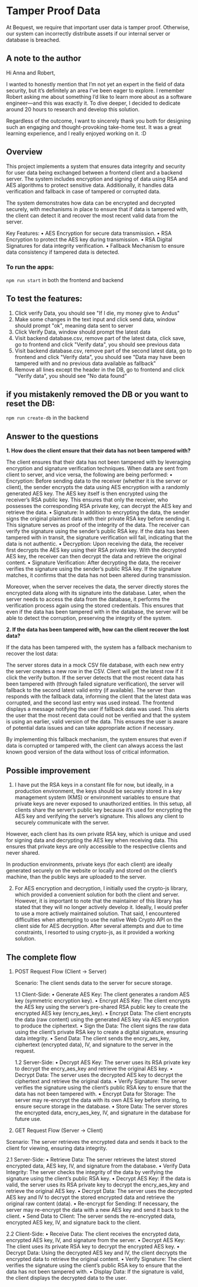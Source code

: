 # Tamper Proof Data

At Bequest, we require that important user data is tamper proof. Otherwise, our system can incorrectly distribute assets if our internal server or database is breached.

## A note to the author

Hi Anna and Robert,

I wanted to honestly mention that I’m not yet an expert in the field of data security, but it’s definitely an area I’ve been eager to explore. I remember Robert asking me about something I’d like to learn more about as a software engineer—and this was exactly it. To dive deeper, I decided to dedicate around 20 hours to research and develop this solution.

Regardless of the outcome, I want to sincerely thank you both for designing such an engaging and thought-provoking take-home test. It was a great learning experience, and I really enjoyed working on it. :D

## Overview

This project implements a system that ensures data integrity and security for user data being exchanged between a frontend client and a backend server. The system includes encryption and signing of data using RSA and AES algorithms to protect sensitive data. Additionally, it handles data verification and fallback in case of tampered or corrupted data.

The system demonstrates how data can be encrypted and decrypted securely, with mechanisms in place to ensure that if data is tampered with, the client can detect it and recover the most recent valid data from the server.

Key Features:
• AES Encryption for secure data transmission.
• RSA Encryption to protect the AES key during transmission.
• RSA Digital Signatures for data integrity verification.
• Fallback Mechanism to ensure data consistency if tampered data is detected.

### To run the apps:

`npm run start` in both the frontend and backend

## To test the features:

1. Click verify Data, you should see "If I die, my money give to Andus"
2. Make some changes in the text input and click send data, window should prompt "ok", meaning data sent to server
3. Click Verify Data, window should prompt the latest data
4. Visit backend database.csv, remove part of the latest data, click save, go to frontend and click "Verify data", you should see previous data
5. Visit backend database.csv, remove part of the second latest data, go to frontend and click "Verify data", you should see "Data may have been tampered with and no previous data available as fallback"
6. Remove all lines except the header in the DB, go to frontend and click "Verify data", you should see "No data found"

## if you mistakenly removed the DB or you want to reset the DB:

`npm run create-db` in the backend

## Answer to the questions

**1. How does the client ensure that their data has not been tampered with?**

The client ensures that their data has not been tampered with by leveraging encryption and signature verification techniques. When data are sent from client to server, and vice versa, the following are being performed:
• Encryption: Before sending data to the receiver (whether it is the server or client), the sender encrypts the data using AES encryption with a randomly generated AES key. The AES key itself is then encrypted using the receiver’s RSA public key. This ensures that only the receiver, who possesses the corresponding RSA private key, can decrypt the AES key and retrieve the data.
• Signature: In addition to encrypting the data, the sender signs the original plaintext data with their private RSA key before sending it. This signature serves as proof of the integrity of the data. The receiver can verify the signature using the sender’s public RSA key. If the data has been tampered with in transit, the signature verification will fail, indicating that the data is not authentic.
• Decryption: Upon receiving the data, the receiver first decrypts the AES key using their RSA private key. With the decrypted AES key, the receiver can then decrypt the data and retrieve the original content.
• Signature Verification: After decrypting the data, the receiver verifies the signature using the sender’s public RSA key. If the signature matches, it confirms that the data has not been altered during transmission.

Moreover, when the server receives the data, the server directly stores the encrypted data along with its signature into the database. Later, when the server needs to access the data from the database, it performs the verification process again using the stored credentials. This ensures that even if the data has been tampered with in the database, the server will be able to detect the corruption, preserving the integrity of the system.

**2. If the data has been tampered with, how can the client recover the lost data?**

If the data has been tampered with, the system has a fallback mechanism to recover the lost data:

The server stores data in a mock CSV file database, with each new entry the server creates a new row in the CSV. Client will get the latest row if it click the verify button. If the server detects that the most recent data has been tampered with (through failed signature verification), the server will fallback to the second latest valid entry (if available). The server than responds with the fallback data, informing the client that the latest data was corrupted, and the second last entry was used instead. The frontend displays a message notifying the user if fallback data was used. This alerts the user that the most recent data could not be verified and that the system is using an earlier, valid version of the data. This ensures the user is aware of potential data issues and can take appropriate action if necessary.

By implementing this fallback mechanism, the system ensures that even if data is corrupted or tampered with, the client can always access the last known good version of the data without loss of critical information.

## Possible improvement

1. I have put the RSA keys in a constant file for now, but ideally, in a production environment, the keys should be securely stored in a key management system (KMS) or environment variables to ensure that private keys are never exposed to unauthorized entities. In this setup, all clients share the server’s public key because it’s used for encrypting the AES key and verifying the server’s signature. This allows any client to securely communicate with the server.

However, each client has its own private RSA key, which is unique and used for signing data and decrypting the AES key when receiving data. This ensures that private keys are only accessible to the respective clients and never shared.

In production environments, private keys (for each client) are ideally generated securely on the website or locally and stored on the client’s machine, than the public keys are uploaded to the server.

2. For AES encryption and decryption, I initially used the crypto-js library, which provided a convenient solution for both the client and server. However, it is important to note that the maintainer of this library has stated that they will no longer actively develop it. Ideally, I would prefer to use a more actively maintained solution. That said, I encountered difficulties when attempting to use the native Web Crypto API on the client side for AES decryption. After several attempts and due to time constraints, I resorted to using crypto-js, as it provided a working solution.

## The complete flow

1. POST Request Flow (Client → Server)

   Scenario: The client sends data to the server for secure storage.

   1.1 Client-Side:
   • Generate AES Key: The client generates a random AES key (symmetric encryption key).
   • Encrypt AES Key: The client encrypts the AES key using the server’s pre-shared RSA public key to create the encrypted AES key (encry_aes_key).
   • Encrypt Data: The client encrypts the data (raw content) using the generated AES key via AES encryption to produce the ciphertext.
   • Sign the Data: The client signs the raw data using the client’s private RSA key to create a digital signature, ensuring data integrity.
   • Send Data: The client sends the encry_aes_key, ciphertext (encrypted data), IV, and signature to the server in the request.

   1.2 Server-Side:
   • Decrypt AES Key: The server uses its RSA private key to decrypt the encry_aes_key and retrieve the original AES key.
   • Decrypt Data: The server uses the decrypted AES key to decrypt the ciphertext and retrieve the original data.
   • Verify Signature: The server verifies the signature using the client’s public RSA key to ensure that the data has not been tampered with.
   • Encrypt Data for Storage: The server may re-encrypt the data with its own AES key before storing, to ensure secure storage in the database.
   • Store Data: The server stores the encrypted data, encry_aes_key, IV, and signature in the database for future use.

2. GET Request Flow (Server → Client)

Scenario: The server retrieves the encrypted data and sends it back to the client for viewing, ensuring data integrity.

2.1 Server-Side:
• Retrieve Data: The server retrieves the latest stored encrypted data, AES key, IV, and signature from the database.
• Verify Data Integrity: The server checks the integrity of the data by verifying the signature using the client’s public RSA key.
• Decrypt AES Key: If the data is valid, the server uses its RSA private key to decrypt the encry_aes_key and retrieve the original AES key.
• Decrypt Data: The server uses the decrypted AES key and IV to decrypt the stored encrypted data and retrieve the original raw content (data).
• Re-encrypt for Sending: If necessary, the server may re-encrypt the data with a new AES key and send it back to the client.
• Send Data to Client: The server sends the re-encrypted data, encrypted AES key, IV, and signature back to the client.

2.2 Client-Side:
• Receive Data: The client receives the encrypted data, encrypted AES key, IV, and signature from the server.
• Decrypt AES Key: The client uses its private RSA key to decrypt the encrypted AES key.
• Decrypt Data: Using the decrypted AES key and IV, the client decrypts the encrypted data to retrieve the original content.
• Verify Signature: The client verifies the signature using the client’s public RSA key to ensure that the data has not been tampered with.
• Display Data: If the signature is valid, the client displays the decrypted data to the user.
